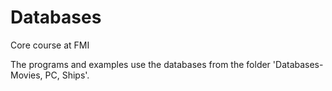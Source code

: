 # Databases
Core course at FMI

The programs and examples use the databases from the folder 'Databases- Movies, PC, Ships'.
